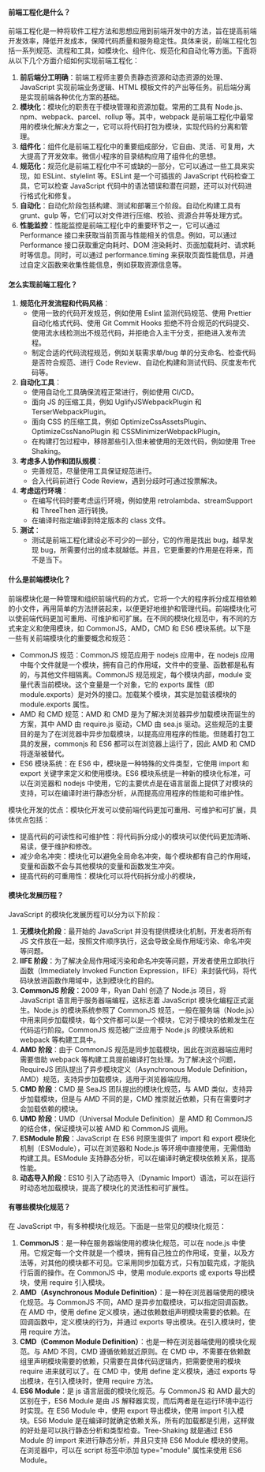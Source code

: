 <!--
 * @Author: Shu Binqi
 * @Date: 2023-02-28 03:11:14
 * @LastEditors: Shu Binqi
 * @LastEditTime: 2023-03-03 18:00:32
 * @Description: 前端工程化
 * @Version: 1.0.0
 * @FilePath: \interviewQuestions\Module\前端工程化.md
-->

#### 前端工程化是什么？

前端工程化是一种将软件工程方法和思想应用到前端开发中的方法，旨在提高前端开发效率，降低开发成本，保障代码质量和服务稳定性。具体来说，前端工程化包括一系列规范、流程和工具，如模块化、组件化、规范化和自动化等方面。下面将从以下几个方面介绍如何实现前端工程化：

1. **前后端分工明确**：前端工程师主要负责静态资源和动态资源的处理、JavaScript 实现前端业务逻辑、HTML 模板文件的产出等任务。前后端分离是实现前端各种优化方案的基础。
2. **模块化**：模块化的职责在于模块管理和资源加载。常用的工具有 Node.js、npm、webpack、parcel、rollup 等。其中，webpack 是前端工程化中最常用的模块化解决方案之一，它可以将代码打包为模块，实现代码的分离和管理。
3. **组件化**：组件化是前端工程化中的重要组成部分，它自由、灵活、可复用，大大提高了开发效率。微信小程序的目录结构应用了组件化的思想。
4. **规范化**：规范化是前端工程化中不可或缺的一部分，它可以通过一些工具来实现，如 ESLint、stylelint 等。ESLint 是一个可插拔的 JavaScript 代码检查工具，它可以检查 JavaScript 代码中的语法错误和潜在问题，还可以对代码进行格式化和修复。
5. **自动化**：自动化阶段包括构建、测试和部署三个阶段。自动化构建工具有 grunt、gulp 等，它们可以对文件进行压缩、校验、资源合并等处理方式。
6. **性能监控**：性能监控是前端工程化中的重要环节之一，它可以通过 Performance 接口来获取当前页面与性能相关的信息。例如，可以通过 Performance 接口获取重定向耗时、DOM 渲染耗时、页面加载耗时、请求耗时等信息。同时，可以通过 performance.timing 来获取页面性能信息，并通过自定义函数来收集性能信息，例如获取资源信息等。

#### 怎么实现前端工程化？

1. **规范化开发流程和代码风格**：
   - 使用一致的代码开发规范，例如使用 Eslint 监测代码规范、使用 Prettier 自动化格式代码、使用 Git Commit Hooks 拒绝不符合规范的代码提交、使用流水线检测出不规范代码，并拒绝合入主干分支，拒绝进入发布流程。
   - 制定合适的代码流程规范，例如关联需求单/bug 单的分支命名、检查代码是否符合规范、进行 Code Review、自动化构建和测试代码、灰度发布代码等。
2. **自动化工具**：
   - 使用自动化工具确保流程正常进行，例如使用 CI/CD。
   - 面向 JS 的压缩工具，例如 UglifyJSWebpackPlugin 和 TerserWebpackPlugin。
   - 面向 CSS 的压缩工具，例如 OptimizeCssAssetsPlugin、OptimizeCssNanoPlugin 和 CSSMinimizerWebpackPlugin。
   - 在构建打包过程中，移除那些引入但未被使用的无效代码，例如使用 Tree Shaking。
3. **考虑多人协作和团队规模**：
   - 完善规范，尽量使用工具保证规范进行。
   - 合入代码前进行 Code Review，遇到分歧时可通过投票解决。
4. **考虑运行环境**：
   - 在编写代码时要考虑运行环境，例如使用 retrolambda、streamSupport 和 ThreeThen 进行转换。
   - 在编译时指定编译到特定版本的 class 文件。
5. **测试**：
   - 测试是前端工程化建设必不可少的一部分，它的作用是找出 bug，越早发现 bug，所需要付出的成本就越低。并且，它更重要的作用是在将来，而不是当下。

#### 什么是前端模块化？

前端模块化是一种管理和组织前端代码的方式，它将一个大的程序拆分成互相依赖的小文件，再用简单的方法拼装起来，以便更好地维护和管理代码。前端模块化可以使前端代码更加可重用、可维护和可扩展。在不同的模块化规范中，有不同的方式来定义和使用模块，如 CommonJS，AMD，CMD 和 ES6 模块系统。以下是一些有关前端模块化的重要概念和规范：

- CommonJS 规范：CommonJS 规范应用于 nodejs 应用中，在 nodejs 应用中每个文件就是一个模块，拥有自己的作用域，文件中的变量、函数都是私有的，与其他文件相隔离。CommonJS 规范规定，每个模块内部，module 变量代表当前模块。这个变量是一个对象，它的 exports 属性（即 module.exports）是对外的接口。加载某个模块，其实是加载该模块的 module.exports 属性。
- AMD 和 CMD 规范：AMD 和 CMD 是为了解决浏览器异步加载模块而诞生的方案，其中 AMD 由 require.js 驱动，CMD 由 sea.js 驱动。这些规范的主要目的是为了在浏览器中异步加载模块，以提高应用程序的性能。但随着打包工具的发展，commonjs 和 ES6 都可以在浏览器上运行了，因此 AMD 和 CMD 将逐渐被替代。
- ES6 模块系统：在 ES6 中，模块是一种特殊的文件类型，它使用 import 和 export 关键字来定义和使用模块。ES6 模块系统是一种新的模块化标准，可以在浏览器和 nodejs 中使用，它的主要优点是在语言层面上提供了对模块的支持，可以在编译时进行静态分析，从而提高应用程序的性能和可维护性。

模块化开发的优点：模块化开发可以使前端代码更加可重用、可维护和可扩展，具体优点包括：

- 提高代码的可读性和可维护性：将代码拆分成小的模块可以使代码更加清晰、易读，便于维护和修改。
- 减少命名冲突：模块化可以避免全局命名冲突，每个模块都有自己的作用域，变量和函数不会与其他模块的变量和函数发生冲突。
- 提高代码的可重用性：模块化可以将代码拆分成小的模块，

#### 模块化发展历程？

JavaScript 的模块化发展历程可以分为以下阶段：

1. **无模块化阶段**：最开始的 JavaScript 并没有提供模块化机制，开发者将所有 JS 文件放在一起，按照文件顺序执行，这会导致全局作用域污染、命名冲突等问题。
2. **IIFE 阶段**：为了解决全局作用域污染和命名冲突等问题，开发者使用立即执行函数（Immediately Invoked Function Expression，IIFE）来封装代码，将代码块放进函数作用域中，达到模块化的目的。
3. **CommonJS 阶段**：2009 年，Ryan Dahl 创造了 Node.js 项目，将 JavaScript 语言用于服务器端编程，这标志着 JavaScript 模块化编程正式诞生。Node.js 的模块系统参照了 CommonJS 规范，一般在服务端（Node.js）中用来同步加载模块，每个文件都可以是一个模块，它对于模块的依赖发生在代码运行阶段。CommonJS 规范被广泛应用于 Node.js 的模块系统和 webpack 等构建工具中。
4. **AMD 阶段**：由于 CommonJS 规范是同步加载模块，因此在浏览器端应用时需要借助 webpack 等构建工具提前编译打包处理。为了解决这个问题，RequireJS 团队提出了异步模块定义（Asynchronous Module Definition，AMD）规范，支持异步加载模块，适用于浏览器端应用。
5. **CMD 阶段**：CMD 是 SeaJS 团队提出的模块化规范，与 AMD 类似，支持异步加载模块，但是与 AMD 不同的是，CMD 推崇就近依赖，只有在需要时才会加载依赖的模块。
6. **UMD 阶段**：UMD（Universal Module Definition）是 AMD 和 CommonJS 的结合体，保证模块可以被 AMD 和 CommonJS 调用。
7. **ESModule 阶段**：JavaScript 在 ES6 时原生提供了 import 和 export 模块化机制（ESModule），可以在浏览器和 Node.js 等环境中直接使用，无需借助构建工具。ESModule 支持静态分析，可以在编译时确定模块依赖关系，提高性能。
8. **动态导入阶段**：ES10 引入了动态导入（Dynamic Import）语法，可以在运行时动态地加载模块，提高了模块化的灵活性和可扩展性。

#### 有哪些模块化规范？

在 JavaScript 中，有多种模块化规范。下面是一些常见的模块化规范：

1. **CommonJS**：是一种在服务器端使用的模块化规范，可以在 node.js 中使用。它规定每一个文件就是一个模块，拥有自己独立的作用域，变量，以及方法等，对其他的模块都不可见。它采用同步加载方式，只有加载完成，才能执行后面的操作。在 CommonJS 中，使用 module.exports 或 exports 导出模块，使用 require 引入模块。
1. **AMD（Asynchronous Module Definition）**：是一种在浏览器端使用的模块化规范。与 CommonJS 不同，AMD 是异步加载模块，可以指定回调函数。在 AMD 中，使用 define 定义模块，通过依赖数组声明模块需要的依赖。在回调函数中，定义模块的行为，并通过 exports 导出模块。在引入模块时，使用 require 方法。
1. **CMD（Common Module Definition）**：也是一种在浏览器端使用的模块化规范。与 AMD 不同，CMD 遵循依赖就近原则。在 CMD 中，不需要在依赖数组里声明模块需要的依赖，只需要在具体代码逻辑内，把需要使用的模块 require 进来就可以了。在 CMD 中，使用 define 定义模块，通过 exports 导出模块，在引入模块时，使用 require 方法。
1. **ES6 Module**：是 js 语言层面的模块化规范。与 CommonJS 和 AMD 最大的区别在于，ES6 Module 是由 JS 解释器实现，而后两者是在运行环境中运行时实现。在 ES6 Module 中，使用 export 导出模块，使用 import 引入模块。ES6 Module 是在编译时就确定依赖关系，所有的加载都是引用，这样做的好处是可以执行静态分析和类型检查。Tree-Shaking 就是通过 ES6 Module 的 import 来进行静态分析，并且只支持 ES6 Module 模块的使用。在浏览器中，可以在 script 标签中添加 type="module" 属性来使用 ES6 Module。
